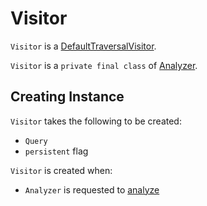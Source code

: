 # Visitor

`Visitor` is a [DefaultTraversalVisitor](DefaultTraversalVisitor.md).

`Visitor` is a `private final class` of [Analyzer](Analyzer.md).

## Creating Instance

`Visitor` takes the following to be created:

* <span id="query"> `Query`
* <span id="persistent"> `persistent` flag

`Visitor` is created when:

* `Analyzer` is requested to [analyze](Analyzer.md#analyze)
